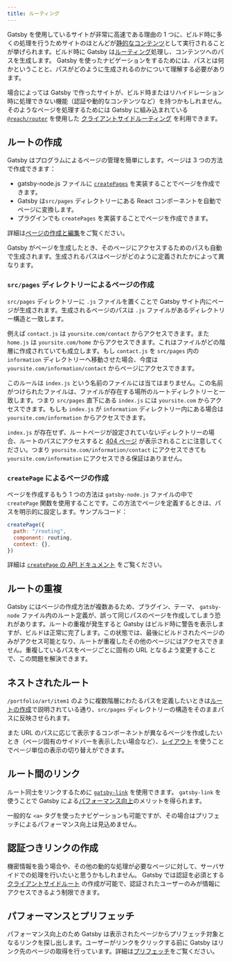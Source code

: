 ```yaml
---
title: ルーティング
---
```


Gatsby を使用しているサイトが非常に高速である理由の 1 つに、ビルド時に多くの処理を行うためサイトのほとんどが[静的なコンテンツ](/docs/adding-app-and-website-functionality/#static-pages)として実行されることが挙げられます。ビルド時に Gatsby は[ルーティング](/docs/glossary#routing)処理し、コンテンツへのパスを生成します。 Gatsby を使ったナビゲーションをするためには、パスとは何かということと、パスがどのように生成されるのかについて理解する必要があります。

場合によっては Gatsby で作ったサイトが、ビルド時またはリハイドレーション時に処理できない機能（認証や動的なコンテンツなど）を持つかもしれません。そのようなページを処理するためには Gatsby に組み込まれている [`@reach/router`](/docs/reach-router-and-gatsby/) を使用した [クライアントサイドルーティング](/docs/client-only-routes-and-user-authentication) を利用できます。

## ルートの作成

Gatsby はプログラムによるページの管理を簡単にします。ページは 3 つの方法で作成できます：

- gatsby-node.js ファイルに [`createPages`](/docs/node-apis/#createPages) を実装することでページを作成できます。
- Gatsby は`src/pages` ディレクトリーにある React コンポーネントを自動でページに変換します。
- プラグインでも `createPages` を実装することでページを作成できます。

詳細は[ページの作成と編集](/docs/creating-and-modifying-pages)をご覧ください。

Gatsby がページを生成したとき、そのページにアクセスするためのパスも自動で生成されます。生成されるパスはページがどのように定義されたかによって異なります。

### `src/pages` ディレクトリーによるページの作成

`src/pages` ディレクトリーに `.js` ファイルを置くことで Gatsby サイト内にページが生成されます。生成されるページのパスは `.js` ファイルがあるディレクトリー構造と一致します。

例えば `contact.js` は `yoursite.com/contact` からアクセスできます。また `home.js` は `yoursite.com/home` からアクセスできます。これはファイルがどの階層に作成されていても成立します。もし `contact.js` を `src/pages` 内の `information` ディレクトリーへ移動させた場合、今度は `yoursite.com/information/contact` からページにアクセスできます。

このルールは `index.js` という名前のファイルには当てはまりません。この名前がつけられたファイルは、ファイルが存在する場所のルートディレクトリーと一致します。つまり `src/pages` 直下にある `index.js` には `yoursite.com` からアクセスできます。もしも `index.js` が `information` ディレクトリー内にある場合は `yoursite.com/information` からアクセスできます。

`index.js` が存在せず、ルートページが設定されていないディレクトリーの場合、ルートのパスにアクセスすると [404 ページ](/docs/add-404-page/) が表示されることに注意してください。つまり `yoursite.com/information/contact` にアクセスできても `yoursite.com/information` にアクセスできる保証はありません。

### `createPage` によるページの作成

ページを作成するもう 1 つの方法は `gatsby-node.js` ファイルの中で `createPage` 関数を使用することです。この方法でページを定義するときは、パスを明示的に設定します。サンプルコード：

```js:title=gatsby-node.js
createPage({
  path: "/routing",
  component: routing,
  context: {},
})
```

詳細は [`createPage` の API ドキュメント](/docs/actions/#createPage) をご覧ください。

## ルートの重複

Gatsby にはページの作成方法が複数あるため、プラグイン、テーマ、 `gatsby-node` ファイル内のルート定義が、誤って同じパスのページを作成してしまう恐れがあります。ルートの重複が発生すると Gatsby はビルド時に警告を表示しますが、ビルドは正常に完了します。この状態では、最後にビルドされたページのみがアクセス可能となり、ルートが重複したその他のページにはアクセスできません。重複しているパスをページごとに固有の URL となるよう変更することで、この問題を解決できます。

## ネストされたルート

`/portfolio/art/item1` のように複数階層にわたるパスを定義したいときは[ルートの作成](#creating-routes)で説明されている通り、`src/pages` ディレクトリーの構造をそのままパスに反映させられます。

また URL のパスに応じて表示するコンポーネントが異なるページを作成したいとき（ページ固有のサイドバーを表示したい場合など）、[レイアウト](/docs/layout-components/) を使うことでページ単位の表示の切り替えができます。

## ルート間のリンク

ルート同士をリンクするために [`gatsby-link`](/docs/gatsby-link/) を使用できます。 `gatsby-link` を使うことで Gatsby による[パフォーマンス向上](#performance-and-prefetching)のメリットを得られます。

一般的な `<a>` タグを使ったナビゲーションも可能ですが、その場合はプリフェッチによるパフォーマンス向上は見込めません。

## 認証つきリンクの作成

機密情報を扱う場合や、その他の動的な処理が必要なページに対して、サーバサイドでの処理を行いたいと思うかもしれません。 Gatsby では認証を必須とする [クライアントサイドルート](/docs/client-only-routes-and-user-authentication) の作成が可能で、認証されたユーザーのみが情報にアクセスできるよう制限できます。

## パフォーマンスとプリフェッチ

パフォーマンス向上のため Gatsby は表示されたページからプリフェッチ対象となるリンクを探し出します。ユーザーがリンクをクリックする前に Gatsby はリンク先のページの取得を行っています。詳細は[プリフェッチ](/docs/how-code-splitting-works/#prefetching-chunks)をご覧ください。

<GuideList slug={props.slug} />

